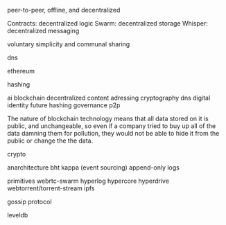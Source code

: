 
peer-to-peer, offline, and decentralized


Contracts: decentralized logic
Swarm: decentralized storage
Whisper: decentralized messaging





voluntary simplicity and communal sharing



dns


ethereum

hashing


ai
blockchain
decentralized
content adressing
cryptography
dns
digital identity
future
hashing
governance
p2p




The nature of blockchain technology means that all data stored on it is public, and unchangeable, so even if a company tried to buy up all of the data damning them for pollution, they would not be able to hide it from the public or change the the data.





crypto


anarchitecture
bht
kappa (event sourcing)
  append-only logs

primitives
  webrtc-swarm
  hyperlog
  hypercore
  hyperdrive
  webtorrent/torrent-stream
  ipfs

gossip protocol


leveldb
